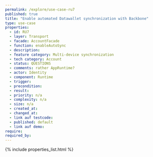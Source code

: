 ```yaml
---
permalink: /explore/use-case-ru7
published: true
title: "Enable automated Datawallet synchronization with Backbone"
type: use-case
properties:
  - id: RU7
  - layer: Transport
  - facade: AccountFacade
  - function: enableAutoSync
  - description:
  - feature category: Multi-device synchronization
  - tech category: Account
  - status: QUESTIONS
  - comments: rather AppRuntime?
  - actor: Identity
  - component: Runtime
  - trigger:
  - precondition:
  - result:
  - priority: n/a
  - complexity: n/a
  - size: n/a
  - created_at:
  - changed_at:
  - link auf testcode:
  - published: default
  - link auf demo:
require:
required_by:
---
```


{% include properties_list.html %}
